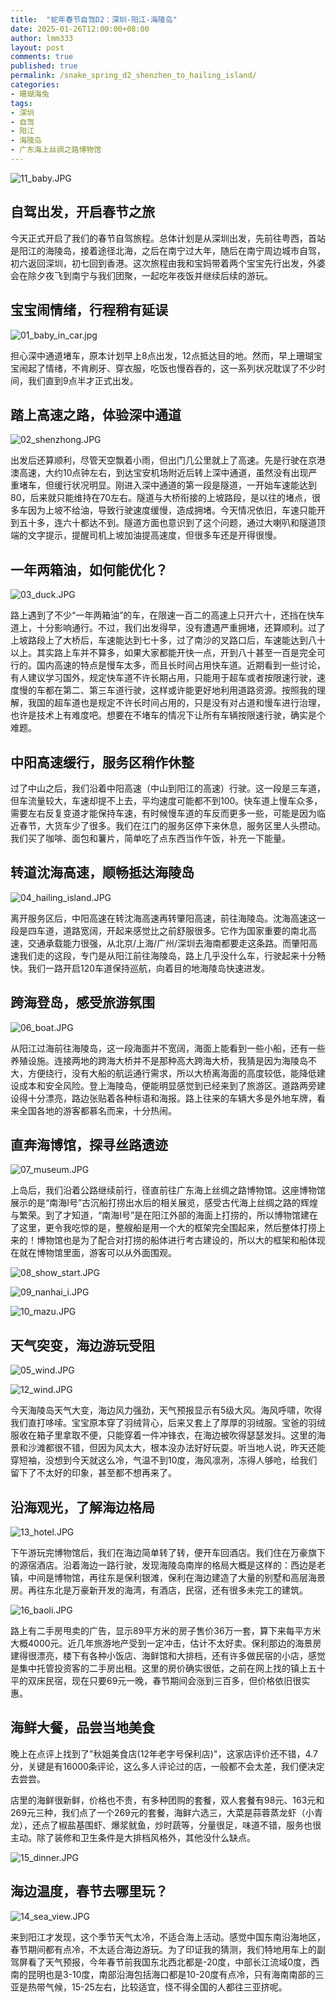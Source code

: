 ```yaml
---
title:  "蛇年春节自驾D2：深圳-阳江-海陵岛"
date: 2025-01-26T12:00:00+08:00
author: lmm333
layout: post
comments: true
published: true
permalink: /snake_spring_d2_shenzhen_to_hailing_island/
categories:
- 珊瑚海兔
tags:
- 深圳
- 自驾
- 阳江
- 海陵岛
- 广东海上丝绸之路博物馆
---
```

![11_baby.JPG](../images/2025-01-26-snake_spring_d2_shenzhen_to_hailing_island/11_baby.JPG)

## 自驾出发，开启春节之旅
今天正式开启了我们的春节自驾旅程。总体计划是从深圳出发，先前往粤西，首站是阳江的海陵岛，接着途径北海，之后在南宁过大年，随后在南宁周边城市自驾，初六返回深圳，初七回到香港。这次旅程由我和宝妈带着两个宝宝先行出发，外婆会在除夕夜飞到南宁与我们团聚，一起吃年夜饭并继续后续的游玩。
<!--more-->

## 宝宝闹情绪，行程稍有延误
![01_baby_in_car.jpg](../images/2025-01-26-snake_spring_d2_shenzhen_to_hailing_island/01_baby_in_car.jpg)

担心深中通道堵车，原本计划早上8点出发，12点抵达目的地。然而，早上珊瑚宝宝闹起了情绪，不肯刷牙、穿衣服，吃饭也慢吞吞的，这一系列状况耽误了不少时间，我们直到9点半才正式出发。

## 踏上高速之路，体验深中通道
![02_shenzhong.JPG](../images/2025-01-26-snake_spring_d2_shenzhen_to_hailing_island/02_shenzhong.JPG)

出发后还算顺利，尽管天空飘着小雨，但出门几公里就上了高速。先是行驶在京港澳高速，大约10点钟左右，到达宝安机场附近后转上深中通道，虽然没有出现严重堵车，但缓行状况明显。刚进入深中通道的第一段是隧道，一开始车速能达到80，后来就只能维持在70左右。隧道与大桥衔接的上坡路段，是以往的堵点，很多车因为上坡不给油，导致行驶速度缓慢，造成拥堵。今天情况依旧，车速只能开到五十多，连六十都达不到。隧道方面也意识到了这个问题，通过大喇叭和隧道顶端的文字提示，提醒司机上坡加油提高速度，但很多车还是开得很慢。

## 一年两箱油，如何能优化？
![03_duck.JPG](../images/2025-01-26-snake_spring_d2_shenzhen_to_hailing_island/03_duck.JPG)

路上遇到了不少“一年两箱油”的车，在限速一百二的高速上只开六十，还挡在快车道上，十分影响通行。不过，我们出发得早，没有遭遇严重拥堵，还算顺利。过了上坡路段上了大桥后，车速能达到七十多，过了南沙的叉路口后，车速能达到八十以上。其实路上车并不算多，如果大家都能开快一点，开到八十甚至一百是完全可行的。国内高速的特点是慢车太多，而且长时间占用快车道。近期看到一些讨论，有人建议学习国外，规定快车道不许长期占用，只能用于超车或者按限速行驶，速度慢的车都在第二、第三车道行驶，这样或许能更好地利用道路资源。按照我的理解，我国的超车道也是规定不许长时间占用的，只是没有对占道和慢车进行治理，也许是技术上有难度吧。想要在不堵车的情况下让所有车辆按限速行驶，确实是个难题。

## 中阳高速缓行，服务区稍作休整
过了中山之后，我们沿着中阳高速（中山到阳江的高速）行驶。这一段是三车道，但车流量较大，车速却提不上去，平均速度可能都不到100。快车道上慢车众多，需要左右反复变道才能保持车速，有时候慢车道的车反而更多一些，可能是因为临近春节，大货车少了很多。我们在江门的服务区停下来休息，服务区里人头攒动。我们买了咖啡、面包和薯片，简单吃了点东西当作午饭，补充一下能量。

## 转道沈海高速，顺畅抵达海陵岛
![04_hailing_island.JPG](../images/2025-01-26-snake_spring_d2_shenzhen_to_hailing_island/04_hailing_island.JPG)

离开服务区后，中阳高速在转沈海高速再转肇阳高速，前往海陵岛。沈海高速这一段是四车道，道路宽阔，开起来感觉比之前舒服很多。它作为国家重要的南北高速，交通承载能力很强，从北京/上海/广州/深圳去海南都要走这条路。而肇阳高速我们走的这段，专门是从阳江前往海陵岛，路上几乎没什么车，行驶起来十分畅快。我们一路开启120车道保持巡航，向着目的地海陵岛快速进发。

## 跨海登岛，感受旅游氛围
![06_boat.JPG](../images/2025-01-26-snake_spring_d2_shenzhen_to_hailing_island/06_boat.JPG)

从阳江过海前往海陵岛，这一段海面并不宽阔，海面上能看到一些小船，还有一些养殖设施。连接两地的跨海大桥并不是那种高大跨海大桥，我猜是因为海陵岛不大，方便绕行，没有大船的航运通行需求，所以大桥离海面的高度较低，能降低建设成本和安全风险。登上海陵岛，便能明显感觉到已经来到了旅游区。道路两旁建设得十分漂亮，路边张贴着各种标语和海报。路上往来的车辆大多是外地车牌，看来全国各地的游客都慕名而来，十分热闹。

## 直奔海博馆，探寻丝路遗迹
![07_museum.JPG](../images/2025-01-26-snake_spring_d2_shenzhen_to_hailing_island/07_museum.JPG)

上岛后，我们沿着公路继续前行，径直前往广东海上丝绸之路博物馆。这座博物馆展示的是“南海Ⅰ号”古沉船打捞出水后的相关展览，感受古代海上丝绸之路的辉煌与繁荣。到了才知道，“南海Ⅰ号”是在阳江外部的海面上打捞的，所以博物馆建在了这里，更令我吃惊的是，整艘船是用一个大的框架完全围起来，然后整体打捞上来的！博物馆也是为了配合对打捞的船体进行考古建设的，所以大的框架和船体现在就在博物馆里面，游客可以从外面围观。

![08_show_start.JPG](../images/2025-01-26-snake_spring_d2_shenzhen_to_hailing_island/08_show_start.JPG)

![09_nanhai_i.JPG](../images/2025-01-26-snake_spring_d2_shenzhen_to_hailing_island/09_nanhai_i.JPG)

![10_mazu.JPG](../images/2025-01-26-snake_spring_d2_shenzhen_to_hailing_island/10_mazu.JPG)

## 天气突变，海边游玩受阻
![05_wind.JPG](../images/2025-01-26-snake_spring_d2_shenzhen_to_hailing_island/05_wind.JPG)

![12_wind.JPG](../images/2025-01-26-snake_spring_d2_shenzhen_to_hailing_island/12_wind.JPG)

今天海陵岛天气大变，海边风力强劲，天气预报显示有5级大风。海风呼啸，吹得我们直打哆嗦。宝宝原本穿了羽绒背心，后来又套上了厚厚的羽绒服。宝爸的羽绒服收在箱子里拿取不便，只能穿着一件冲锋衣，在海边被吹得瑟瑟发抖。这里的海景和沙滩都很不错，但因为风太大，根本没办法好好玩耍。听当地人说，昨天还能穿短袖，没想到今天就这么冷，气温不到10度，海风凛冽，冻得人够呛，给我们留下了不太好的印象，甚至都不想再来了。

## 沿海观光，了解海边格局
![13_hotel.JPG](../images/2025-01-26-snake_spring_d2_shenzhen_to_hailing_island/13_hotel.JPG)

下午游玩完博物馆后，我们在海边简单转了转，便开车回酒店。我们住在万豪旗下的源宿酒店。沿着海边一路行驶，发现海陵岛南岸的格局大概是这样的：西边是老镇，中间是博物馆，再往东是保利银滩，保利在海边建造了大量的别墅和高层海景房。再往东北是万豪新开发的海湾，有酒店，民宿，还有很多未完工的建筑。

![16_baoli.JPG](../images/2025-01-26-snake_spring_d2_shenzhen_to_hailing_island/16_baoli.JPG)

路上有二手房甩卖的广告，显示89平方米的房子售价36万一套，算下来每平方米大概4000元。近几年旅游地产受到一定冲击，估计不太好卖。保利那边的海景房建得很漂亮，楼下有各种小饭店、海鲜馆和大排档，还有许多做民宿的小店，感觉是集中托管投资客的二手房出租。这里的房价确实很低，之前在网上找的镇上五十平的双床民宿，现在只要69元一晚，春节期间会涨到三百多，但价格依旧很实惠。

## 海鲜大餐，品尝当地美食
晚上在点评上找到了"秋姐美食店(12年老字号保利店)"，这家店评价还不错，4.7分，关键是有16000条评论，这么多人评论过的店，一般都不会太差，我们便决定去尝尝。

店里的海鲜很新鲜，价格也不贵，有多种团购的套餐，双人套餐有98元、163元和269元三种，我们点了一个269元的套餐，海鲜六选三，大菜是蒜蓉蒸龙虾（小青龙），还点了椒盐基围虾、爆浆鱿鱼，炒时蔬等，分量很足，味道不错，服务也很主动。除了装修和卫生条件是大排档风格外，其他没什么缺点。

![15_dinner.JPG](../images/2025-01-26-snake_spring_d2_shenzhen_to_hailing_island/15_dinner.JPG)

## 海边温度，春节去哪里玩？

![14_sea_view.JPG](../images/2025-01-26-snake_spring_d2_shenzhen_to_hailing_island/14_sea_view.JPG)

来到阳江才发现，这个季节天气太冷，不适合海上活动。感觉中国东南沿海地区，春节期间都有点冷，不太适合海边游玩。为了印证我的猜测，我们特地用车上的副驾屏看了天气预报，今年春节前我国东北西北都是-20度，中部长江流域0度，西南的昆明也是3-10度，南部沿海包括海口都是10-20度有点冷，只有海南南部的三亚是热带气候，15-25左右，比较适宜，怪不得全国的人都往三亚挤呢。
